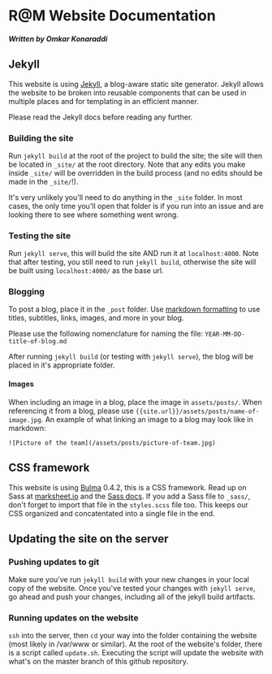 # R@M Website Documentation
##### Written by Omkar Konaraddi

## Jekyll
This website is using [Jekyll](https://jekyllrb.com/), a blog-aware static site generator. Jekyll allows the website to be broken into reusable components that can be used in multiple places and for templating in an efficient manner. 

Please read the Jekyll docs before reading any further.

### Building the site
Run `jekyll build` at the root of the project to build the site; the site will then be located in `_site/` at the root directory. Note that any edits you make inside `_site/` will be overridden in the build process (and no edits should be made in the `_site/`!).

It's very unlikely you'll need to do anything in the `_site` folder. In most cases, the only time you'll open that folder is if you run into an issue and are looking there to see where something went wrong.

### Testing the site
Run `jekyll serve`, this will build the site AND run it at `localhost:4000`. Note that after testing, you still need to run `jekyll build`, otherwise the site will be built using `localhost:4000/` as the base url.

### Blogging
To post a blog, place it in the `_post` folder. Use [markdown formatting](https://github.com/adam-p/markdown-here/wiki/Markdown-Cheatsheet) to use titles, subtitles, links, images, and more in your blog. 

Please use the following nomenclature for naming the file: `YEAR-MM-DD-title-of-blog.md`

After running `jekyll build` (or testing with `jekyll serve`), the blog will be placed in it's appropriate folder.

#### Images
When including an image in a blog, place the image in `assets/posts/`. When referencing it from a blog, please use `{{site.url}}/assets/posts/name-of-image.jpg`. An example of what linking an image to a blog may look like in markdown:

`![Picture of the team](/assets/posts/picture-of-team.jpg)`

## CSS framework
This website is using [Bulma](http://bulma.io) 0.4.2, this is a CSS framework. Read up on Sass at [marksheet.io](http://marksheet.io/) and the [Sass docs](http://sass-lang.com/). If you add a Sass file to `_sass/`, don't forget to import that file in the `styles.scss` file too. This keeps our CSS organized and concatentated into a single file in the end.

## Updating the site on the server
### Pushing updates to git
Make sure you've run `jekyll build` with your new changes in your local copy of the website. Once you've tested your changes with `jekyll serve`, go ahead and push your changes, including all of the jekyll build artifacts.
### Running updates on the website 
`ssh` into the server, then `cd` your way into the folder containing the website (most likely in /var/www or similar). At the root of the website's folder, there is a script called `update.sh`. Executing the script will update the website with what's on the master branch of this github repository.
